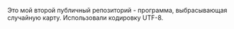 Это мой второй публичный репозиторий - программа, выбрасывающая случайную карту.
Использовали кодировку UTF-8.
